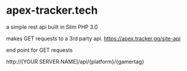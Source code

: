 # apex-tracker.tech

a simple rest api built in Slim PHP 3.0

makes GET requests to a 3rd party api. 
https://apex.tracker.gg/site-api

end point for GET requests 

http://[YOUR SERVER NAME]/api/{platform}/{gamertag}



